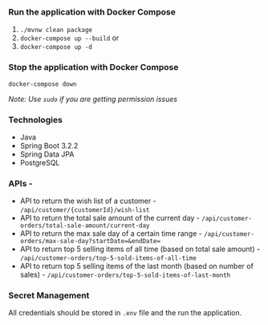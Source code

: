 ### Run the application with Docker Compose

1. `./mvnw clean package`
2. `docker-compose up --build` or
3. `docker-compose up -d`

### Stop the application with Docker Compose

`docker-compose down`

*Note: Use `sudo` if you are getting permission issues*

### Technologies
- Java
- Spring Boot 3.2.2
- Spring Data JPA
- PostgreSQL

### APIs -
- API to return the wish list of a customer - `/api/customer/{customerId}/wish-list`
- API to return the total sale amount of the current day - `/api/customer-orders/total-sale-amount/current-day`
- API to return the max sale day of a certain time range - `/api/customer-orders/max-sale-day?startDate=&endDate=`
- API to return top 5 selling items of all time (based on total sale amount) - `/api/customer-orders/top-5-sold-items-of-all-time`
- API to return top 5 selling items of the last month (based on number of sales) - `/api/customer-orders/top-5-sold-items-of-last-month`


[//]: # (- API to return the order list of the current day - `/api/customer-orders/current-day`)

[//]: # (- API to return the total sale amount of the current day - `/api/customer-orders/total-sale-amount/current-day`)

[//]: # (- API to return all the registered customer list - `/api/customer/registered/all`)

[//]: # (- API to return the entire order list of a customer - `/api/customer-orders/customer/{customerId}`)

[//]: # (- API to return the max sale day of a certain time range - `/api/customer-orders/max-sale-day?startDate=&endDate=`)

### Secret Management
All credentials should be stored in `.env` file and the run the application.